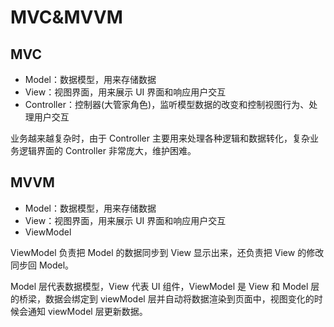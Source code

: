 # MVC&MVVM

## MVC

- Model：数据模型，用来存储数据
- View：视图界面，用来展示 UI 界面和响应用户交互
- Controller：控制器(大管家角色)，监听模型数据的改变和控制视图行为、处理用户交互

业务越来越复杂时，由于 Controller 主要用来处理各种逻辑和数据转化，复杂业务逻辑界面的 Controller 非常庞大，维护困难。

## MVVM

- Model：数据模型，用来存储数据
- View：视图界面，用来展示 UI 界面和响应用户交互
- ViewModel

ViewModel 负责把 Model 的数据同步到 View 显示出来，还负责把 View 的修改同步回 Model。

Model 层代表数据模型，View 代表 UI 组件，ViewModel 是 View 和 Model 层的桥梁，数据会绑定到 viewModel 层并自动将数据渲染到页面中，视图变化的时候会通知 viewModel 层更新数据。
